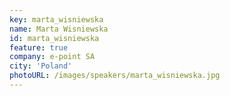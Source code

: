 ```yaml
---
key: marta_wisniewska
name: Marta Wisniewska
id: marta_wisniewska
feature: true
company: e-point SA
city: 'Poland'
photoURL: /images/speakers/marta_wisniewska.jpg
---
```

